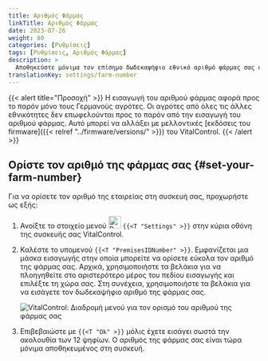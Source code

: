 ```yaml
---
title: Αριθμός Φάρμας
linkTitle: Αριθμός Φάρμας
date: 2023-07-26
weight: 80
categories: [Ρυθμίσεις]
tags: [Ρυθμίσεις, Αριθμός Φάρμας]
description: >
  Αποθηκεύστε μόνιμα τον επίσημο δωδεκαψήφιο εθνικό αριθμό φάρμας σας στη συσκευή VitalControl.
translationKey: settings/farm-number
---
```

{{< alert title="Προσοχή" >}}
Η εισαγωγή του αριθμού φάρμας αφορά προς το παρόν μόνο τους Γερμανούς αγρότες. Οι αγρότες από όλες τις άλλες εθνικότητες δεν επωφελούνται προς το παρόν από την εισαγωγή του αριθμού φάρμας. Αυτό μπορεί να αλλάξει με μελλοντικές [εκδόσεις του firmware]({{< relref "../firmware/versions/" >}}) του VitalControl.
{{< /alert >}}

## Ορίστε τον αριθμό της φάρμας σας {#set-your-farm-number}

Για να ορίσετε τον αριθμό της εταιρείας στη συσκευή σας, προχωρήστε ως εξής:

1. Ανοίξτε το στοιχείο μενού <img src="/icons/gear.svg" width="25" align="bottom" alt="Ρυθμίσεις" /> `{{<T "Settings" >}}` στην κύρια οθόνη της συσκευής σας VitalControl.

2. Καλέστε το υπομενού `{{<T "PremisesIDNumber" >}}`. Εμφανίζεται μια μάσκα εισαγωγής στην οποία μπορείτε να ορίσετε εύκολα τον αριθμό της φάρμας σας. Αρχικά, χρησιμοποιήστε τα βελάκια για να πλοηγηθείτε στο αριστερότερο μέρος του πεδίου εισαγωγής και επιλέξτε τη χώρα σας. Στη συνέχεια, χρησιμοποιήστε τα βελάκια για να εισάγετε τον δωδεκαψήφιο αριθμό της φάρμας σας.

   ![VitalControl: Διαδρομή μενού για τον ορισμό του αριθμού της φάρμας σας](../images/farm-number.png "Ορισμός του αριθμού της φάρμας σας")

3. Επιβεβαιώστε με `{{<T "Ok" >}}` μόλις έχετε εισάγει σωστά την ακολουθία των 12 ψηφίων. Ο αριθμός της φάρμας σας είναι τώρα μόνιμα αποθηκευμένος στη συσκευή.
